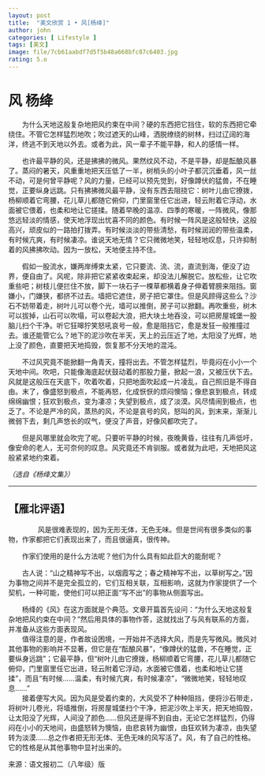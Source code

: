 ```yaml
---
layout: post
title:  "美文欣赏 1 • 风[杨绛]"
author: john
categories: [ Lifestyle ]
tags: [美文]
image: file/7cb61aabdf7d5f5b48a668bfc87c6403.jpg
rating: 5.o
---
```


# 风 杨绛

　　为什么天地这般复杂地把风约束在中间？硬的东西把它挡住，软的东西把它牵绕住。不管它怎样猛烈地吹；吹过遮天的山峰，洒脱缭绕的树林，扫过辽阔的海洋，终逃不到天地以外去。或者为此，风一辈子不能平静，和人的感情一样。

　　也许最平静的风，还是拂拂的微风。果然纹风不动，不是平静，却是酝酿风暴了。蒸闷的暑天，风重重地把天压低了一半，树梢头的小叶子都沉沉垂着，风一丝不动，可是何曾平静呢？风的力量，已经可以预先觉到，好像蹲伏的猛兽，不在睡觉，正要纵身远跳。只有拂拂微风最平静，没有东西去阻挠它：树叶儿由它撩拨，杨柳顺着它弯腰，花儿草儿都随它俯仰，门里窗里任它出进，轻云附着它浮动，水面被它偎着，也柔和地让它搓揉。随着早晚的温凉、四季的寒暖，一阵微风，像那悠远轻淡的情感，使天地浮现出忧喜不同的颜色。有时候一阵风是这般轻快，这般高兴，顽皮似的一路拍打拨弄。有时候淡淡的带些清愁，有时候润润的带些温柔，有时候亢爽，有时候凄凉。谁说天地无情？它只微微地笑，轻轻地叹息，只许抑制着的风拂拂吹动。因为一放松，天地便主持不住。

　　假如一股流水，嫌两岸缚束太紧，它只要流、流、流，直流到海，便没了边界，便自由了。风呢，除非把它紧紧收束起来，却没法儿解脱它。放松些，让它吹重些吧；树枝儿便拦住不放，脚下一块石子一棵草都横着身子伸着臂膀来阻挡。窗嫌小，门嫌狭，都挤不过去。墙把它遮住，房子把它罩住。但是风顾得这些么？沙石不妨带着走，树叶儿可以卷个光，墙可以推倒，房子可以掀翻。再吹重些，树木可以拔掉，山石可以吹塌，可以卷起大浪，把大块土地吞没，可以把房屋城堡一股脑儿扫个干净。听它狂嗥狞笑怒吼哀号一般，愈是阻挡它，愈是发狂一般推撞过去。谁还能管它么？地下的泥沙吹在半天，天上的云压近了地，太阳没了光辉，地上没了颜色，直要把天地捣毁，恢复那不分天地的混沌。

　　不过风究竟不能掀翻一角青天，撞将出去。不管怎样猛烈，毕竟闷在小小一个天地中间。吹吧，只能像海底起伏鼓动着的那股力量，掀起一浪，又被压伏下去。风就是这般压在天底下，吹着吹着，只把地面吹起成一片凌乱，自己照旧是不得自由。末了，像盛怒到极点，不能再怒，化成恹恹的烦闷懊恼；像悲哀到极点，转成绵绵幽恨；狂欢到极点，变为凄凉；失望到极点，成了淡漠。风尽情闹到极点，也乏了。不论是严冷的风，蒸热的风，不论是哀号的风，怒叫的风，到末来，渐渐儿微弱下去，剩几声悠长的叹气，便没了声音，好像风都吹完了。

　　但是风哪里就会吹完了呢。只要听平静的时候，夜晚黄昏，往往有几声低吁，像安命的老人，无可奈何的叹息。风究竟还不肯驯服。或者就为此吧，天地把风这般紧紧地约束着。

_（选自《杨绛文集》）_
***
## 【雁北评语】
　　
　　风是很难表现的，因为无形无体，无色无味。但是世间有很多类似的事物，作家都把它们表现出来了，而且很逼真，很传神。

　　作家们使用的是什么方法呢？他们为什么具有如此巨大的能耐呢？

　　古人说：“山之精神写不出，以烟霞写之；春之精神写不出，以草树写之。”因为事物之间并不是完全孤立的，它们互相关联，互相影响，这就为作家提供了一个契机，一种可能，使他们可以把正面“写不出”的事物从侧面写出。

　　杨绛的《风》在这方面就是个典范。文章开篇首先设问：“为什么天地这般复杂地把风约束在中间？”然后用具体的事物作答，这就找出了与风有联系的方面，并准备从这些方面表现风。
　　<br/>
　　值得注意的是，作者故设困境，一开始并不选择大风，而是先写微风。微风对其他事物的影响并不显著，但它是在“酝酿风暴”，“像蹲伏的猛兽，不在睡觉，正要纵身远跳”；它最平静，但“树叶儿由它撩拨，杨柳顺着它弯腰，花儿草儿都随它俯仰，门里窗里任它出进，轻云附着它浮动，水面被它偎着，也柔和地让它搓揉”，而且“有时候……温柔，有时候亢爽，有时候凄凉”，“微微地笑，轻轻地叹息……”
　　<br/>
　　接着便写大风。因为风是受着约束的，大风受不了种种阻挡，便将沙石带走，将树叶儿卷光，将墙推倒，将房屋城堡扫个干净，把泥沙吹上半天，把天地捣毁，让太阳没了光辉，人间没了颜色……但风还是得不到自由，无论它怎样猛烈，仍得闷在小小的天地间，由盛怒转为懊恼，由悲哀转为幽恨，由狂欢转为凄凉，由失望转为淡漠……总之作者把无形无体、无色无味的风写活了。风，有了自己的性格。它的性格是从其他事物中显衬出来的。
　　

来源：语文报初二（八年级）版
